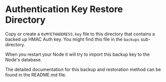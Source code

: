# Authentication Key Restore Directory

Copy or create a `0xMYETHADDRESS.key` file to this directory that contains a backed up HMAC Auth key. You might find this file in the `backups` sub-directory.

When you restart your Node it will try to import this backup key to the Node's database.

The detailed documentation for this backup and restoration method can be found in the README.md file.
